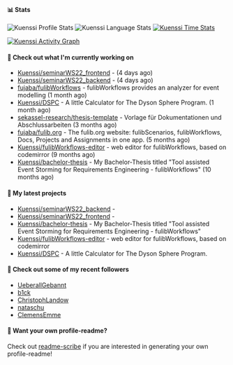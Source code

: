 #### 📊 Stats
![Kuenssi Profile Stats](https://github-readme-stats.vercel.app/api?username=Kuenssi&show_icons=true&theme=dark&count_private=true&icon_color=0075ff&include_all_commits=true)
![Kuenssi Language Stats](https://github-readme-stats.vercel.app/api/top-langs/?username=Kuenssi&layout=compact&theme=dark&icon_color=0075ff&show_icons=true&langs_count=10)
[![Kuenssi Time Stats](https://github-readme-stats.vercel.app/api/wakatime?username=Kuenssi&theme=dark&layout=compact&langs_count=10)](https://wakatime.com/@Kuenssi)

<a href="https://github.com/ashutosh00710/github-readme-activity-graph"><img alt="Kuenssi Activity Graph" 
src="https://activity-graph.herokuapp.com/graph?username=Kuenssi&bg_color=141414&color=FFFFFF&line=ea8204&point=c3c3c3&hide_border=true" /></a>

#### 👷 Check out what I'm currently working on

- [Kuenssi/seminarWS22_frontend](https://github.com/Kuenssi/seminarWS22_frontend) -  (4 days ago)
- [Kuenssi/seminarWS22_backend](https://github.com/Kuenssi/seminarWS22_backend) -  (4 days ago)
- [fujaba/fulibWorkflows](https://github.com/fujaba/fulibWorkflows) - fulibWorkflows provides an analyzer for event modelling (1 month ago)
- [Kuenssi/DSPC](https://github.com/Kuenssi/DSPC) - A little Calculator for The Dyson Sphere Program. (1 month ago)
- [sekassel-research/thesis-template](https://github.com/sekassel-research/thesis-template) - Vorlage für Dokumentationen und Abschlussarbeiten (3 months ago)
- [fujaba/fulib.org](https://github.com/fujaba/fulib.org) - The fulib.org website: fulibScenarios, fulibWorkflows, Docs, Projects and Assignments in one app. (5 months ago)
- [Kuenssi/fulibWorkflows-editor](https://github.com/Kuenssi/fulibWorkflows-editor) - web editor for fulibWorkflows, based on codemirror (9 months ago)
- [Kuenssi/bachelor-thesis](https://github.com/Kuenssi/bachelor-thesis) - My Bachelor-Thesis titled &#34;Tool assisted Event Storming for Requirements Engineering - fulibWorkflows&#34; (10 months ago)

#### 🌱 My latest projects

- [Kuenssi/seminarWS22_backend](https://github.com/Kuenssi/seminarWS22_backend) - 
- [Kuenssi/seminarWS22_frontend](https://github.com/Kuenssi/seminarWS22_frontend) - 
- [Kuenssi/bachelor-thesis](https://github.com/Kuenssi/bachelor-thesis) - My Bachelor-Thesis titled &#34;Tool assisted Event Storming for Requirements Engineering - fulibWorkflows&#34;
- [Kuenssi/fulibWorkflows-editor](https://github.com/Kuenssi/fulibWorkflows-editor) - web editor for fulibWorkflows, based on codemirror
- [Kuenssi/DSPC](https://github.com/Kuenssi/DSPC) - A little Calculator for The Dyson Sphere Program.

#### 👯 Check out some of my recent followers

- [UeberallGebannt](https://github.com/UeberallGebannt)
- [b1ck](https://github.com/b1ck)
- [ChristophLandow](https://github.com/ChristophLandow)
- [nataschu](https://github.com/nataschu)
- [ClemensEmme](https://github.com/ClemensEmme)

#### 📇 Want your own profile-readme?
Check out [readme-scribe](https://github.com/muesli/readme-scribe) if you are interested in generating your own profile-readme!
